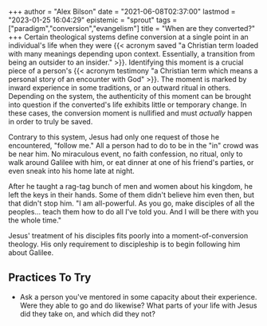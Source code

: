 +++
author = "Alex Bilson"
date = "2021-06-08T02:37:00"
lastmod = "2023-01-25 16:04:29"
epistemic = "sprout"
tags = ["paradigm","conversion","evangelism"]
title = "When are they converted?"
+++
Certain theological systems define conversion at a single point in an individual's life when they were {{< acronym saved "a Christian term loaded with many meanings depending upon context. Essentially, a transition from being an outsider to an insider." >}}. Identifying this moment is a crucial piece of a person's {{< acronym testimony "a Christian term which means a personal story of an encounter with God" >}}. The moment is marked by inward experience in some traditions, or an outward ritual in others. Depending on the system, the authenticity of this moment can be brought into question if the converted's life exhibits little or temporary change. In these cases, the conversion moment is nullified and must _actually_ happen in order to truly be saved.

Contrary to this system, Jesus had only one request of those he encountered, "follow me." All a person had to do to be in the "in" crowd was be near him. No miraculous event, no faith confession, no ritual, only to walk around Galilee with him, or eat dinner at one of his friend's parties, or even sneak into his home late at night.

After he taught a rag-tag bunch of men and women about his kingdom, he left the keys in their hands. Some of them didn't believe him even then, but that didn't stop him. "I am all-powerful. As you go, make disciples of all the peoples... teach them how to do all I've told you. And I will be there with you the whole time."

Jesus' treatment of his disciples fits poorly into a moment-of-conversion theology. His only requirement to discipleship is to begin following him about Galilee.

## Practices To Try

- Ask a person you've mentored in some capacity about their experience. Were they able to go and do likewise? What parts of your life with Jesus did they take on, and which did they not?

